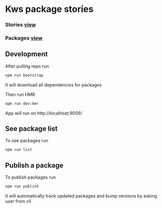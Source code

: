 # Kws package stories


### Stories  [view](https://ui.kws3.media/)

### Packages [view](https://npm.kws3.media/)

## Development
 After pulling repo run
 ```bash
 npm run bootstrap
 ```
 It will download all dependencies for packages

 Then run HMR
  ```bash
 npm run dev:hmr
 ```
 App will run on http://localhost:9009/

## See package list
To see packages run
 ```bash
 npm run list
 ```


## Publish a package
To publish packages run
 ```bash
 npm run publish
 ```

 It will automatically track updated packages and bump versions by asking user from cli

